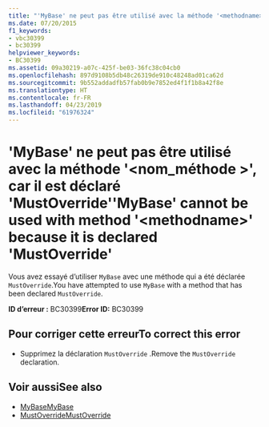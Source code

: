 ```yaml
---
title: "'MyBase' ne peut pas être utilisé avec la méthode '<methodname>', car il est déclaré 'MustOverride'"
ms.date: 07/20/2015
f1_keywords:
- vbc30399
- bc30399
helpviewer_keywords:
- BC30399
ms.assetid: 09a30219-a07c-425f-be03-36fc38c04cb0
ms.openlocfilehash: 897d9108b5db48c26319de910c48248ad01ca62d
ms.sourcegitcommit: 9b552addadfb57fab0b9e7852ed4f1f1b8a42f8e
ms.translationtype: HT
ms.contentlocale: fr-FR
ms.lasthandoff: 04/23/2019
ms.locfileid: "61976324"
---
```

# <a name="mybase-cannot-be-used-with-method-methodname-because-it-is-declared-mustoverride"></a><span data-ttu-id="0530e-102">'MyBase' ne peut pas être utilisé avec la méthode '\<nom_méthode >', car il est déclaré 'MustOverride'</span><span class="sxs-lookup"><span data-stu-id="0530e-102">'MyBase' cannot be used with method '\<methodname>' because it is declared 'MustOverride'</span></span>
<span data-ttu-id="0530e-103">Vous avez essayé d’utiliser `MyBase` avec une méthode qui a été déclarée `MustOverride`.</span><span class="sxs-lookup"><span data-stu-id="0530e-103">You have attempted to use `MyBase` with a method that has been declared `MustOverride`.</span></span>  
  
 <span data-ttu-id="0530e-104">**ID d’erreur :** BC30399</span><span class="sxs-lookup"><span data-stu-id="0530e-104">**Error ID:** BC30399</span></span>  
  
## <a name="to-correct-this-error"></a><span data-ttu-id="0530e-105">Pour corriger cette erreur</span><span class="sxs-lookup"><span data-stu-id="0530e-105">To correct this error</span></span>  
  
- <span data-ttu-id="0530e-106">Supprimez la déclaration `MustOverride` .</span><span class="sxs-lookup"><span data-stu-id="0530e-106">Remove the `MustOverride` declaration.</span></span>  
  
## <a name="see-also"></a><span data-ttu-id="0530e-107">Voir aussi</span><span class="sxs-lookup"><span data-stu-id="0530e-107">See also</span></span>

- [<span data-ttu-id="0530e-108">MyBase</span><span class="sxs-lookup"><span data-stu-id="0530e-108">MyBase</span></span>](~/docs/visual-basic/programming-guide/program-structure/me-my-mybase-and-myclass.md#mybase)
- [<span data-ttu-id="0530e-109">MustOverride</span><span class="sxs-lookup"><span data-stu-id="0530e-109">MustOverride</span></span>](../../visual-basic/language-reference/modifiers/mustoverride.md)

